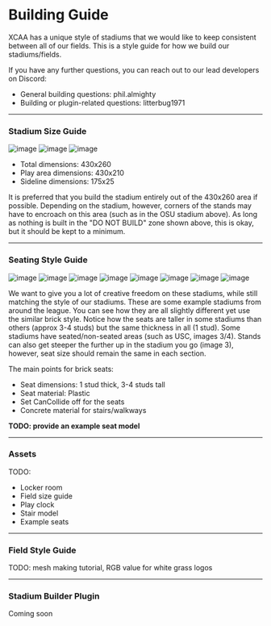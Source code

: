 # Building Guide

XCAA has a unique style of stadiums that we would like to keep consistent between all of our fields. This is a style guide for how we build our stadiums/fields.

If you have any further questions, you can reach out to our lead developers on Discord:
- General building questions: phil.almighty
- Building or plugin-related questions: litterbug1971

---

### Stadium Size Guide

![image](https://github.com/cyberplanet1870/xcaa/assets/123999017/3e81036b-d1b1-4745-b1b9-cd9e6dea69cd)
![image](https://github.com/cyberplanet1870/xcaa/assets/123999017/630f39f3-e1fa-4fef-93c0-a71398e1f3dc)
![image](https://github.com/cyberplanet1870/xcaa/assets/123999017/abf6748d-0f6e-43b0-9d06-12f098aca52a)

- Total dimensions: 430x260
- Play area dimensions: 430x210
- Sideline dimensions: 175x25

It is preferred that you build the stadium entirely out of the 430x260 area if possible.
Depending on the stadium, however, corners of the stands may have to encroach on this area (such as in the OSU stadium above).
As long as nothing is built in the "DO NOT BUILD" zone shown above, this is okay, but it should be kept to a minimum.

---

### Seating Style Guide

![image](https://github.com/cyberplanet1870/xcaa/assets/123999017/2e0df49a-82e9-4dc9-9218-09df22cc68c7)
![image](https://github.com/cyberplanet1870/xcaa/assets/123999017/3c5f7c8e-f2c1-49a9-abf1-aadbb3d67b26)
![image](https://github.com/cyberplanet1870/xcaa/assets/123999017/3b04e8b2-026f-49eb-bd18-3a1b0dbfe83c)
![image](https://github.com/cyberplanet1870/xcaa/assets/123999017/4c9d6667-55ca-4c7d-84c5-a6f2ff117105)
![image](https://github.com/cyberplanet1870/xcaa/assets/123999017/e703f4a4-fa74-4564-8afa-e80e6db23e02)
![image](https://github.com/cyberplanet1870/xcaa/assets/123999017/d4ff7fc3-2da9-4b1b-9add-bd393dcbe656)
![image](https://github.com/cyberplanet1870/xcaa/assets/123999017/63abd057-53c9-4673-8b26-9e503d3594a1)
![image](https://github.com/cyberplanet1870/xcaa/assets/123999017/eeb2f5d5-3695-48c3-8c1a-de331a1b87d8)

We want to give you a lot of creative freedom on these stadiums, while still matching the style of our stadiums.
These are some example stadiums from around the league. You can see how they are all slightly different yet use the similar brick style. 
Notice how the seats are taller in some stadiums than others (approx 3-4 studs) but the same thickness in all (1 stud).
Some stadiums have seated/non-seated areas (such as USC, images 3/4). 
Stands can also get steeper the further up in the stadium you go (image 3), however, seat size should remain the same in each section. 

The main points for brick seats:
- Seat dimensions: 1 stud thick, 3-4 studs tall
- Seat material: Plastic
- Set CanCollide off for the seats
- Concrete material for stairs/walkways

**TODO: provide an example seat model**

---

### Assets
TODO: 
- Locker room
- Field size guide
- Play clock
- Stair model
- Example seats

---

### Field Style Guide
TODO: mesh making tutorial, RGB value for white grass logos

---

### Stadium Builder Plugin
Coming soon
